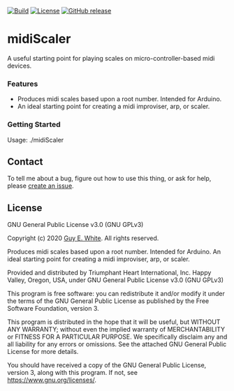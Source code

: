 [![Build](https://img.shields.io/badge/build-passing-brightgreen)](https://github.com/guyewhite/midiScaler/issues)
[![License](https://img.shields.io/github/license/guyewhite/midiScaler)](LICENSE.md) [![GitHub release](https://img.shields.io/github/v/release/guyewhite/midiScaler)](https://github.com/guyewhite/midiScaler/releases/latest)

# midiScaler

A useful starting point for playing scales on micro-controller-based midi devices.

### Features
* Produces midi scales based upon a root number. Intended for Arduino.
* An ideal starting point for creating a midi improviser, arp, or scaler.

### Getting Started

Usage: ./midiScaler

## Contact

To tell me about a bug, figure out how to use this thing, or ask for help, please [create an issue](https://github.com/guyewhite/midiScaler/issues/new).

## License

GNU General Public License v3.0 (GNU GPLv3)

Copyright (c) 2020 [Guy E. White](https://www.github.com/guyewhite). All rights reserved.

Produces midi scales based upon a root number. Intended for Arduino. An ideal starting point for creating a midi improviser, arp, or scaler.

Provided and distributed by Triumphant Heart International, Inc. Happy Valley, Oregon, USA, under GNU General Public License v3.0 (GNU GPLv3)

This program is free software: you can redistribute it and/or modify it under the terms of the GNU General Public License as published by the Free Software Foundation, version 3.

This program is distributed in the hope that it will be useful, but WITHOUT ANY WARRANTY; without even the implied warranty of MERCHANTABILITY or FITNESS FOR A PARTICULAR PURPOSE. We specifically disclaim any and all liability for any errors or omissions. See the attached GNU General Public License for more details.

You should have received a copy of the GNU General Public License, version 3, along with this program. If not, see <https://www.gnu.org/licenses/>.
